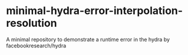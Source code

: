 # minimal-hydra-error-interpolation-resolution
A minimal repository to demonstrate a runtime error in the hydra by facebookresearch/hydra
